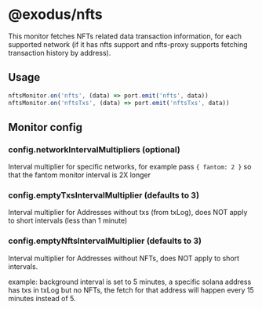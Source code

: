 # @exodus/nfts

This monitor fetches NFTs related data transaction information, for each supported network (if it has nfts support and nfts-proxy supports fetching transaction history by address).

## Usage

```js
nftsMonitor.on('nfts', (data) => port.emit('nfts', data))
nftsMonitor.on('nftsTxs', (data) => port.emit('nftsTxs', data))
```

## Monitor config

### config.networkIntervalMultipliers (optional)

Interval multiplier for specific networks, for example pass `{ fantom: 2 }` so that the fantom monitor interval is 2X longer

### config.emptyTxsIntervalMultiplier (defaults to 3)

Interval multiplier for Addresses without txs (from txLog), does NOT apply to short intervals (less than 1 minute)

### config.emptyNftsIntervalMultiplier (defaults to 3)

Interval multiplier for Addresses without NFTs, does NOT apply to short intervals.

example: background interval is set to 5 minutes, a specific solana address has txs in txLog but no NFTs, the fetch for that address will happen every 15 minutes instead of 5.
